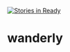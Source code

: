 [![Stories in Ready](https://badge.waffle.io/danbanwo/wanderly.png?label=ready&title=Ready)](https://waffle.io/danbanwo/wanderly)
# wanderly